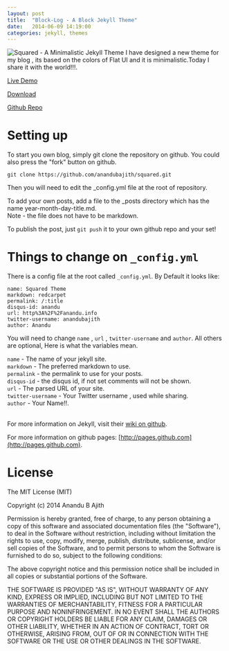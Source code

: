 ```yaml
---
layout: post
title:  "Block-Log - A Block Jekyll Theme"
date:   2014-06-09 14:19:00
categories: jekyll, themes
---
```

<img src="/img/squared.png" title="Squared - A Minimalistic Jekyll Theme" alt="Squared - A Minimalistic Jekyll Theme">
I have designed a new theme for my blog , its based on the colors of Flat UI and it is minimalistic.Today I share it with the world!!!.

[Live Demo](http://anandu.info/squared)

[Download](https://github.com/anandubajith/squared/archive/master.zip)

[Github Repo](https://github.com/anandubajith/squared)


Setting up
====================
To start you own blog, simply git clone the repository on github. You could also press the "fork" button on github.
<pre><code>git clone https://github.com/anandubajith/squared.git</code></pre>
Then you will need to edit the _config.yml file at the root of repository.

To add your own posts, add a file to the _posts directory which has the name year-month-day-title.md. 
<br>Note - the file does not have to be markdown.

To publish the post, just <code>git push</code> it to your own github repo and your set!

Things to change on `_config.yml`
====================
There is a config file at the root called `_config.yml`. By Default it looks like:

    name: Squared Theme
    markdown: redcarpet
    permalink: /:title
    disqus-id: anandu
    url: http%3A%2F%2Fanandu.info 
    twitter-username: anandubajith
    author: Anandu

You will need to change <code>name</code> , <code>url</code> , <code>twitter-username</code> and <code>author</code>. All others are optional, Here is what the variables mean.<br>

<code>name</code> - The name of your jekyll site.<br>
<code>markdown</code> - The preferred markdown to use. <br>
<code>permalink</code> - the permalink to use for your posts.<br>
<code>disqus-id</code> - the disqus id, if not set comments will not be shown.<br>
<code>url</code> - The parsed URL of your site.<br>
<code>twitter-username</code> - Your Twitter username , used while sharing.<br>
<code>author</code> - Your Name!!.<br><br>

For more information on Jekyll, visit their [wiki on github](https://github.com/mojombo/jekyll/wiki).

For more information on github pages: [http://pages.github.com](http://pages.github.com).

License
====================
The MIT License (MIT)

Copyright (c) 2014 Anandu B Ajith

Permission is hereby granted, free of charge, to any person obtaining a copy
of this software and associated documentation files (the "Software"), to deal
in the Software without restriction, including without limitation the rights
to use, copy, modify, merge, publish, distribute, sublicense, and/or sell
copies of the Software, and to permit persons to whom the Software is
furnished to do so, subject to the following conditions:

The above copyright notice and this permission notice shall be included in all
copies or substantial portions of the Software.

THE SOFTWARE IS PROVIDED "AS IS", WITHOUT WARRANTY OF ANY KIND, EXPRESS OR
IMPLIED, INCLUDING BUT NOT LIMITED TO THE WARRANTIES OF MERCHANTABILITY,
FITNESS FOR A PARTICULAR PURPOSE AND NONINFRINGEMENT. IN NO EVENT SHALL THE
AUTHORS OR COPYRIGHT HOLDERS BE LIABLE FOR ANY CLAIM, DAMAGES OR OTHER
LIABILITY, WHETHER IN AN ACTION OF CONTRACT, TORT OR OTHERWISE, ARISING FROM,
OUT OF OR IN CONNECTION WITH THE SOFTWARE OR THE USE OR OTHER DEALINGS IN THE
SOFTWARE.

